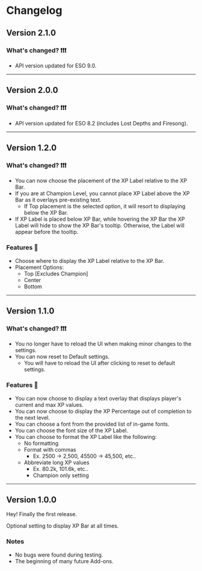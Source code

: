 # Changelog

## Version 2.1.0

### What's changed? ❗❗❗
- API version updated for ESO 9.0.

<hr>

## Version 2.0.0

### What's changed? ❗❗❗
- API version updated for ESO 8.2 (includes Lost Depths and Firesong).

<hr>

## Version 1.2.0

### What's changed? ❗❗❗
- You can now choose the placement of the XP Label relative to the XP Bar.
- If you are at Champion Level, you cannot place XP Label above the XP Bar as it overlays pre-existing text.
    - If Top placement is the selected option, it will resort to displaying below the XP Bar.
- If XP Label is placed below XP Bar, while hovering the XP Bar the XP Label will hide to show the XP Bar's tooltip. Otherwise, the Label will appear before the tooltip.

### Features 🚀 
- Choose where to display the XP Label relative to the XP Bar.
- Placement Options:
    - Top [Excludes Champion]
    - Center
    - Bottom

<hr>

## Version 1.1.0

### What's changed? ❗❗❗
- You no longer have to reload the UI when making minor changes to the settings.
- You can now reset to Default settings.
    - You will have to reload the UI after clicking to reset to default settings.

### Features 🚀 
- You can now choose to display a text overlay that displays player's current and max XP values.
- You can now choose to display the XP Percentage out of completion to the next level.
- You can choose a font from the provided list of in-game fonts.
- You can choose the font size of the XP Label.
- You can choose to format the XP Label like the following:
    - No formatting
    - Format with commas
       - Ex. 2500 -> 2,500, 45500 -> 45,500, etc.. 
    - Abbreviate long XP values
       - Ex. 80.2k, 101.6k, etc..
       - Champion only setting 

<hr>

## Version 1.0.0

Hey! Finally the first release.

Optional setting to display XP Bar at all times.

### Notes

- No bugs were found during testing. 
- The beginning of many future Add-ons.